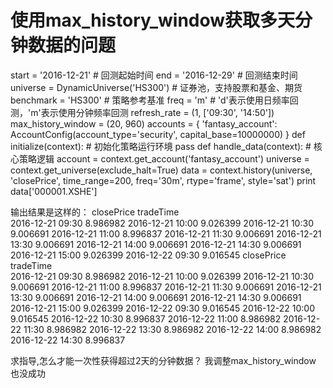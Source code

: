 # 使用max_history_window获取多天分钟数据的问题

start = '2016-12-21'                       # 回测起始时间
end = '2016-12-29'                         # 回测结束时间
universe = DynamicUniverse('HS300')        # 证券池，支持股票和基金、期货
benchmark = 'HS300'                        # 策略参考基准
freq = 'm'                                 # 'd'表示使用日频率回测，'m'表示使用分钟频率回测
refresh_rate = (1, ['09:30', '14:50'])
max_history_window = (20, 960)
accounts = {
    'fantasy_account': AccountConfig(account_type='security', capital_base=10000000)
}
def initialize(context):                   # 初始化策略运行环境
    pass
def handle_data(context):                  # 核心策略逻辑
    account = context.get_account('fantasy_account')
    universe = context.get_universe(exclude_halt=True)
    data = context.history(universe, 'closePrice', time_range=200, freq='30m', rtype='frame', style='sat')
    print data['000001.XSHE']
    
输出结果是这样的：
 closePrice
tradeTime                   
2016-12-21 09:30    8.986982
2016-12-21 10:00    9.026399
2016-12-21 10:30    9.006691
2016-12-21 11:00    8.996837
2016-12-21 11:30    9.006691
2016-12-21 13:30    9.006691
2016-12-21 14:00    9.006691
2016-12-21 14:30    9.006691
2016-12-21 15:00    9.026399
2016-12-22 09:30    9.016545
                  closePrice
tradeTime                   
2016-12-21 09:30    8.986982
2016-12-21 10:00    9.026399
2016-12-21 10:30    9.006691
2016-12-21 11:00    8.996837
2016-12-21 11:30    9.006691
2016-12-21 13:30    9.006691
2016-12-21 14:00    9.006691
2016-12-21 14:30    9.006691
2016-12-21 15:00    9.026399
2016-12-22 09:30    9.016545
2016-12-22 10:00    9.016545
2016-12-22 10:30    8.996837
2016-12-22 11:00    8.986982
2016-12-22 11:30    8.986982
2016-12-22 13:30    8.986982
2016-12-22 14:00    8.986982
2016-12-22 14:30    8.996837

求指导,怎么才能一次性获得超过2天的分钟数据？
我调整max_history_window 也没成功